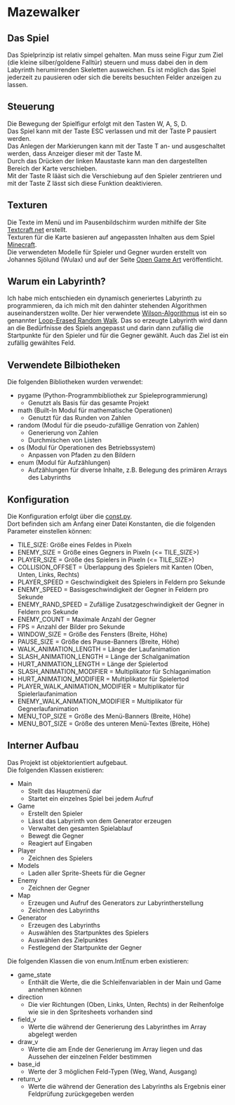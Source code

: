 Mazewalker
====

## Das Spiel

Das Spielprinzip ist relativ simpel gehalten. Man muss seine Figur zum Ziel (die kleine silber/goldene Falltür) steuern und muss dabei den in dem Labyrinth herumirrenden Skeletten ausweichen. Es ist möglich das Spiel jederzeit zu pausieren oder sich die bereits besuchten Felder anzeigen zu lassen.

## Steuerung

Die Bewegung der Spielfigur erfolgt mit den Tasten W, A, S, D.  
Das Spiel kann mit der Taste ESC verlassen und mit der Taste P pausiert werden.  
Das Anlegen der Markierungen kann mit der Taste T an- und ausgeschaltet werden, dass Anzeiger dieser mit der Taste M.  
Durch das Drücken der linken Maustaste kann man den dargestellten Bereich der Karte verschieben.   
Mit der Taste R lääst sich die Verschiebung auf den Spieler zentrieren und mit der Taste Z lässt sich diese Funktion deaktivieren.  

## Texturen

Die Texte im Menü und im Pausenbildschirm wurden mithilfe der Site [Textcraft.net](https://textcraft.net/) erstellt.  
Texturen für die Karte basieren auf angepassten Inhalten aus dem Spiel [Minecraft](https://www.minecraft.net).  
Die verwendeten Modelle für Spieler und Gegner wurden erstellt von Johannes Sjölund (Wulax) und auf der Seite [Open Game Art](https://opengameart.org/content/lpc-medieval-fantasy-character-sprites) veröffentlicht.

## Warum ein Labyrinth?

Ich habe mich entschieden ein dynamisch generiertes Labyrinth zu programmieren, da ich mich mit den dahinter stehenden Algorithmen auseinanderstzen wollte. Der hier verwendete [Wilson-Algorithmus](https://weblog.jamisbuck.org/2011/1/20/maze-generation-wilson-s-algorithm) ist ein so genannter [Loop-Erased Random Walk](https://en.wikipedia.org/wiki/Loop-erased_random_walk). Das so erzeugte Labyrinth wird dann an die Bedürfnisse des Spiels angepasst und darin dann zufällig die Startpunkte für den Spieler und für die Gegner gewählt. Auch das Ziel ist ein zufällig gewähltes Feld.

## Verwendete Bilbiotheken

Die folgenden Bibliotheken wurden verwendet:

* pygame (Python-Programmbibliothek zur Spieleprogrammierung)
   * Genutzt als Basis für das gesamte Projekt
* math (Built-In Modul für mathematische Operationen)
   * Genutzt für das Runden von Zahlen
* random (Modul für die pseudo-zufällige Genration von Zahlen)
  * Generierung von Zahlen 
  * Durchmischen von Listen
* os (Modul für Operationen des Betriebssystem)
  * Anpassen von Pfaden zu den Bildern
* enum (Modul für Aufzählungen)
  * Aufzählungen für diverse Inhalte, z.B. Belegung des primären Arrays des Labyrinths

## Konfiguration

Die Konfiguration erfolgt über die [const.py](./const.py).  
Dort befinden sich am Anfang einer Datei Konstanten, die die folgenden Parameter einstellen können:

- TILE_SIZE: Größe eines Feldes in Pixeln
- ENEMY_SIZE = Größe eines Gegners in Pixeln (<= TILE_SIZE>)
- PLAYER_SIZE = Größe des Spielers in Pixeln (<= TILE_SIZE>)
- COLLISION_OFFSET = Überlappung des Spielers mit Kanten (Oben, Unten, Links, Rechts)
- PLAYER_SPEED = Geschwindigkeit des Spielers in Feldern pro Sekunde
- ENEMY_SPEED = Basisgeschwindigkeit der Gegner in Feldern pro Sekunde
- ENEMY_RAND_SPEED = Zufällige Zusatzgeschwindigkeit der Gegner in Feldern pro Sekunde
- ENEMY_COUNT = Maximale Anzahl der Gegner
- FPS = Anzahl der Bilder pro Sekunde
- WINDOW_SIZE = Größe des Fensters (Breite, Höhe)
- PAUSE_SIZE = Größe des Pause-Banners (Breite, Höhe)
- WALK_ANIMATION_LENGTH = Länge der Laufanimation
- SLASH_ANIMATION_LENGTH = Länge der Schalganimation
- HURT_ANIMATION_LENGTH = Länge der Spielertod
- SLASH_ANIMATION_MODIFIER = Multiplikator für Schlaganimation
- HURT_ANIMATION_MODIFIER = Multiplikator für Spielertod
- PLAYER_WALK_ANIMATION_MODIFIER = Multiplikator für Spielerlaufanimation
- ENEMY_WALK_ANIMATION_MODIFIER = Multiplikator für Gegnerlaufanimation
- MENU_TOP_SIZE = Größe des Menü-Banners (Breite, Höhe)
- MENU_BOT_SIZE = Größe des unteren Menü-Textes (Breite, Höhe)

## Interner Aufbau

Das Projekt ist objektorientiert aufgebaut.  
Die folgenden Klassen existieren:

* Main
   * Stellt das Hauptmenü dar
   * Startet ein einzelnes Spiel bei jedem Aufruf
* Game
   * Erstellt den Spieler
   * Lässt das Labyrinth von dem Generator erzeugen
   * Verwaltet den gesamten Spielablauf
   * Bewegt die Gegner
   * Reagiert auf Eingaben
* Player
   * Zeichnen des Spielers
* Models
   * Laden aller Sprite-Sheets für die Gegner
* Enemy
   * Zeichnen der Gegner
* Map
   * Erzeugen und Aufruf des Generators zur Labyrintherstellung
   * Zeichnen des Labyrinths
* Generator
   * Erzeugen des Labyrinths
   * Auswählen des Startpunktes des Spielers
   * Auswählen des Zielpunktes
   * Festlegend der Startpunkte der Gegner

Die folgenden Klassen die von enum.IntEnum erben existieren:

* game_state
   * Enthält die Werte, die die Schleifenvariablen in der Main und Game annehmen können
* direction
   * Die vier Richtungen (Oben, Links, Unten, Rechts) in der Reihenfolge wie sie in den Spritesheets vorhanden sind
* field_v
   * Werte die während der Generierung des Labyrinthes im Array abgelegt werden
* draw_v
   * Werte die am Ende der Generierung im Array liegen und das Aussehen der einzelnen Felder bestimmen
* base_id
   * Werte der 3 möglichen Feld-Typen (Weg, Wand, Ausgang)
* return_v
   * Werte die während der Generation des Labyrinths als Ergebnis einer Feldprüfung zurückgegeben werden